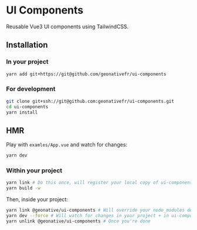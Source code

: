 # UI Components

Reusable Vue3 UI components using TailwindCSS.

## Installation

### In your project

```bash
yarn add git+https://git@github.com/geonativefr/ui-components
```

### For development

```bash
git clone git+ssh://git@github.com:geonativefr/ui-components.git
cd ui-components
yarn install
```

## HMR

Play with `examles/App.vue` and watch for changes:

```bash
yarn dev
```

### Within your project

```bash
yarn link # Do this once, will register your local copy of ui-components as a local repository
yarn build -w
```

Then, inside your project:

```bash
yarn link @geonative/ui-components # Will override your node_modules dependency to use your local copy
yarn dev --force # Will watch for changes in your project + in ui-components
yarn unlink @geonative/ui-components # Once you're done
```
